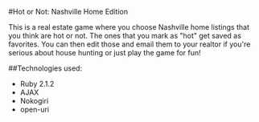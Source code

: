 #Hot or Not: Nashville Home Edition

This is a real estate game where you choose Nashville home listings that you think are hot or not.
The ones that you mark as "hot" get saved as favorites. You can then edit those and email them to your realtor
if you're serious about house hunting or just play the game for fun!

##Technologies used:
- Ruby 2.1.2
- AJAX
- Nokogiri
- open-uri
